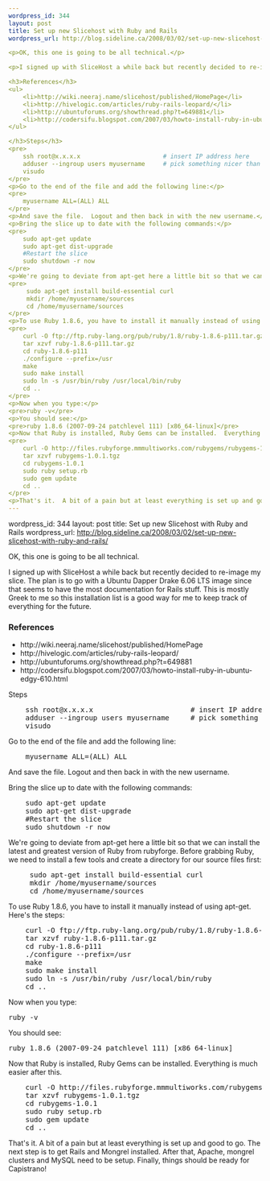 ```yaml
--- 
wordpress_id: 344
layout: post
title: Set up new Slicehost with Ruby and Rails
wordpress_url: http://blog.sideline.ca/2008/03/02/set-up-new-slicehost-with-ruby-and-rails/

<p>OK, this one is going to be all technical.</p>

<p>I signed up with SliceHost a while back but recently decided to re-image my slice.  The plan is to go with a Ubuntu Dapper Drake 6.06 LTS image since that seems to have the most documentation for Rails stuff.  This is mostly Greek to me so this installation list is a good way for me to keep track of everything for the future.</p>

<h3>References</h3>
<ul>
	<li>http://wiki.neeraj.name/slicehost/published/HomePage</li>
	<li>http://hivelogic.com/articles/ruby-rails-leopard/</li>
	<li>http://ubuntuforums.org/showthread.php?t=649881</li>
	<li>http://codersifu.blogspot.com/2007/03/howto-install-ruby-in-ubuntu-edgy-610.html</li>
</ul>

</h3>Steps</h3>
<pre>
	ssh root@x.x.x.x                       # insert IP address here
	adduser --ingroup users myusername     # pick something nicer than 'myusername'
	visudo
</pre>
<p>Go to the end of the file and add the following line:</p>
<pre>
	myusername ALL=(ALL) ALL
</pre>
<p>And save the file.  Logout and then back in with the new username.</p>
<p>Bring the slice up to date with the following commands:</p>
<pre>
	sudo apt-get update
	sudo apt-get dist-upgrade
	#Restart the slice
	sudo shutdown -r now
</pre>
<p>We're going to deviate from apt-get here a little bit so that we can install the latest and greatest version of Ruby from rubyforge.  Before grabbing Ruby, we need to install a few tools and create a directory for our source files first:</p>
<pre>
	 sudo apt-get install build-essential curl
	 mkdir /home/myusername/sources
	 cd /home/myusername/sources
</pre>
<p>To use Ruby 1.8.6, you have to install it manually instead of using apt-get.  Here's the steps:</p>
<pre>
	curl -O ftp://ftp.ruby-lang.org/pub/ruby/1.8/ruby-1.8.6-p111.tar.gz
	tar xzvf ruby-1.8.6-p111.tar.gz
	cd ruby-1.8.6-p111
	./configure --prefix=/usr
	make
	sudo make install
	sudo ln -s /usr/bin/ruby /usr/local/bin/ruby
	cd ..
</pre>
<p>Now when you type:</p>
<pre>ruby -v</pre>
<p>You should see:</p>
<pre>ruby 1.8.6 (2007-09-24 patchlevel 111) [x86_64-linux]</pre>
<p>Now that Ruby is installed, Ruby Gems can be installed.  Everything is much easier after this.</p>
<pre>
	curl -O http://files.rubyforge.mmmultiworks.com/rubygems/rubygems-1.0.1.tgz
	tar xzvf rubygems-1.0.1.tgz
	cd rubygems-1.0.1
	sudo ruby setup.rb
	sudo gem update
	cd ..
</pre>
<p>That's it.  A bit of a pain but at least everything is set up and good to go.  The next step is to get Rails and Mongrel installed.  After that, Apache, mongrel clusters and MySQL need to be setup.  Finally, things should be ready for Capistrano!</p>
--- 
```

wordpress_id: 344
layout: post
title: Set up new Slicehost with Ruby and Rails
wordpress_url: http://blog.sideline.ca/2008/03/02/set-up-new-slicehost-with-ruby-and-rails/

<p>OK, this one is going to be all technical.</p>

<p>I signed up with SliceHost a while back but recently decided to re-image my slice.  The plan is to go with a Ubuntu Dapper Drake 6.06 LTS image since that seems to have the most documentation for Rails stuff.  This is mostly Greek to me so this installation list is a good way for me to keep track of everything for the future.</p>

<h3>References</h3>
<ul>
	<li>http://wiki.neeraj.name/slicehost/published/HomePage</li>
	<li>http://hivelogic.com/articles/ruby-rails-leopard/</li>
	<li>http://ubuntuforums.org/showthread.php?t=649881</li>
	<li>http://codersifu.blogspot.com/2007/03/howto-install-ruby-in-ubuntu-edgy-610.html</li>
</ul>

</h3>Steps</h3>
<pre>
	ssh root@x.x.x.x                       # insert IP address here
	adduser --ingroup users myusername     # pick something nicer than 'myusername'
	visudo
</pre>
<p>Go to the end of the file and add the following line:</p>
<pre>
	myusername ALL=(ALL) ALL
</pre>
<p>And save the file.  Logout and then back in with the new username.</p>
<p>Bring the slice up to date with the following commands:</p>
<pre>
	sudo apt-get update
	sudo apt-get dist-upgrade
	#Restart the slice
	sudo shutdown -r now
</pre>
<p>We're going to deviate from apt-get here a little bit so that we can install the latest and greatest version of Ruby from rubyforge.  Before grabbing Ruby, we need to install a few tools and create a directory for our source files first:</p>
<pre>
	 sudo apt-get install build-essential curl
	 mkdir /home/myusername/sources
	 cd /home/myusername/sources
</pre>
<p>To use Ruby 1.8.6, you have to install it manually instead of using apt-get.  Here's the steps:</p>
<pre>
	curl -O ftp://ftp.ruby-lang.org/pub/ruby/1.8/ruby-1.8.6-p111.tar.gz
	tar xzvf ruby-1.8.6-p111.tar.gz
	cd ruby-1.8.6-p111
	./configure --prefix=/usr
	make
	sudo make install
	sudo ln -s /usr/bin/ruby /usr/local/bin/ruby
	cd ..
</pre>
<p>Now when you type:</p>
<pre>ruby -v</pre>
<p>You should see:</p>
<pre>ruby 1.8.6 (2007-09-24 patchlevel 111) [x86_64-linux]</pre>
<p>Now that Ruby is installed, Ruby Gems can be installed.  Everything is much easier after this.</p>
<pre>
	curl -O http://files.rubyforge.mmmultiworks.com/rubygems/rubygems-1.0.1.tgz
	tar xzvf rubygems-1.0.1.tgz
	cd rubygems-1.0.1
	sudo ruby setup.rb
	sudo gem update
	cd ..
</pre>
<p>That's it.  A bit of a pain but at least everything is set up and good to go.  The next step is to get Rails and Mongrel installed.  After that, Apache, mongrel clusters and MySQL need to be setup.  Finally, things should be ready for Capistrano!</p>

